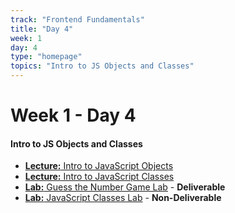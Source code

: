 ```yaml
---
track: "Frontend Fundamentals"
title: "Day 4"
week: 1
day: 4
type: "homepage"
topics: "Intro to JS Objects and Classes" 
---
```



# Week 1 - Day 4

#### Intro to JS Objects and Classes
- [**Lecture:** Intro to JavaScript Objects](/frontend-fundamentals/week-1/day-4/lecture-materials/intro-to-javascript-objects/)
- [**Lecture:** Intro to JavaScript Classes](/frontend-fundamentals/week-1/day-4/lecture-materials/intro-to-javascript-classes/)
- [**Lab:** Guess the Number Game Lab](/frontend-fundamentals/week-1/day-4/labs/guess-the-number-game-lab/) - **Deliverable**
- [**Lab:** JavaScript Classes Lab](/frontend-fundamentals/week-1/day-4/labs/javascript-classes-lab/) - **Non-Deliverable**



